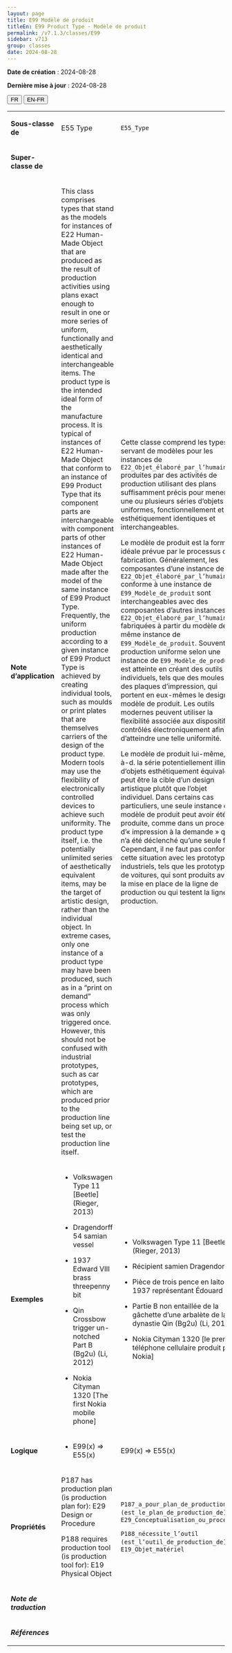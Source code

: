 ```yaml
---
layout: page
title: E99 Modèle de produit
titleEn: E99 Product Type - Modèle de produit
permalink: /v7.1.3/classes/E99
sidebar: v713
group: classes
date: 2024-08-28
---
```


**Date de création** : 2024-08-28

**Dernière mise à jour** : 2024-08-28

<div class="lang-buttons">
 <button id="fr" class="activate">FR</button>
 <button id="en-fr">EN-FR</button>
</div>

<table>
<tbody>
<tr>
<td><p><strong>Sous-classe de</strong></p></td>
<td class="en">
<p>E55 Type</p>
</td>
<td>
<p><code class="language-plaintext highlighter-rouge">E55_Type</code></p>
</td>
</tr>
<tr>
<td><p><strong>Super-classe de</strong></p></td>
<td class="en">
</td>
<td>
</td>
</tr>
<tr>
<td><p><strong>Note d’application</strong></p></td>
<td class="en">
<p>This class comprises types that stand as the models for instances of E22 Human-Made Object that are produced as the result of production activities using plans exact enough to result in one or more series of uniform, functionally and aesthetically identical and interchangeable items. The product type is the intended ideal form of the manufacture process. It is typical of instances of E22 Human-Made Object that conform to an instance of E99 Product Type that its component parts are interchangeable with component parts of other instances of E22 Human-Made Object made after the model of the same instance of E99 Product Type. Frequently, the uniform production according to a given instance of E99 Product Type is achieved by creating individual tools, such as moulds or print plates that are themselves carriers of the design of the product type. Modern tools may use the flexibility of electronically controlled devices to achieve such uniformity. The product type itself, i.e. the potentially unlimited series of aesthetically equivalent items, may be the target of artistic design, rather than the individual object. In extreme cases, only one instance of a product type may have been produced, such as in a “print on demand” process which was only triggered once. However, this should not be confused with industrial prototypes, such as car prototypes, which are produced prior to the production line being set up, or test the production line itself.</p>
</td>
<td>
<p>Cette classe comprend les types servant de modèles pour les instances de <code class="language-plaintext highlighter-rouge">E22_Objet_élaboré_par_l’humain</code> produites par des activités de production utilisant des plans suffisamment précis pour mener à une ou plusieurs séries d’objets uniformes, fonctionnellement et esthétiquement identiques et interchangeables. </p>
<p>Le modèle de produit est la forme idéale prévue par le processus de fabrication. Généralement, les composantes d’une instance de <code class="language-plaintext highlighter-rouge">E22_Objet_élaboré_par_l’humain</code> conforme à une instance de <code class="language-plaintext highlighter-rouge">E99_Modèle_de_produit</code> sont interchangeables avec des composantes d’autres instances de <code class="language-plaintext highlighter-rouge">E22_Objet_élaboré_par_l’humain</code> fabriquées à partir du modèle de la même instance de <code class="language-plaintext highlighter-rouge">E99_Modèle_de_produit</code>. Souvent, la production uniforme selon une instance de <code class="language-plaintext highlighter-rouge">E99_Modèle_de_produit</code> est atteinte en créant des outils individuels, tels que des moules ou des plaques d’impression, qui portent en eux-mêmes le design du modèle de produit. Les outils modernes peuvent utiliser la flexibilité associée aux dispositifs contrôlés électroniquement afin d’atteindre une telle uniformité. </p>
<p>Le modèle de produit lui-même, c.-à-d. la série potentiellement illimitée d’objets esthétiquement équivalents, peut être la cible d’un design artistique plutôt que l’objet individuel. Dans certains cas particuliers, une seule instance d’un modèle de produit peut avoir été produite, comme dans un processus d’« impression à la demande » qui n’a été déclenché qu’une seule fois. Cependant, il ne faut pas confondre cette situation avec les prototypes industriels, tels que les prototypes de voitures, qui sont produits avant la mise en place de la ligne de production ou qui testent la ligne de production. </p>
</td>
</tr>
<tr>
<td><p><strong>Exemples</strong></p></td>
<td class="en">
<ul>
<li><p>Volkswagen Type 11 [Beetle] (Rieger, 2013)</p>
</li>
<li><p>Dragendorff 54 samian vessel</p>
</li>
<li><p>1937 Edward VIII brass threepenny bit </p>
</li>
<li><p>Qin Crossbow trigger un-notched Part B (Bg2u) (Li, 2012)</p>
</li>
<li><p>Nokia Cityman 1320 [The first Nokia mobile phone]</p>
</li>
</ul>
</td>
<td>
<ul>
<li><p>Volkswagen Type 11 [Beetle] (Rieger, 2013)</p>
</li>
<li><p>Récipient samien Dragendorff 54</p>
</li>
<li><p>Pièce de trois pence en laiton de 1937 représentant Édouard VIII</p>
</li>
<li><p>Partie B non entaillée de la gâchette d’une arbalète de la dynastie Qin (Bg2u) (Li, 2012)</p>
</li>
<li><p>Nokia Cityman 1320 [le premier téléphone cellulaire produit par Nokia]</p>
</li>
</ul>
</td>
</tr>
<tr>
<td><p><strong>Logique</strong></p></td>
<td class="en">
<ul>
<li><p>E99(x) ⇒ E55(x)</p>
</li>
</ul>
</td>
<td>
<p>E99(x) ⇒ E55(x)</p>
</td>
</tr>
<tr>
<td><p><strong>Propriétés</strong></p></td>
<td class="en">
<p>P187 has production plan (is production plan for): E29 Design or Procedure</p>
<p>P188 requires production tool (is production tool for): E19 Physical Object</p>
</td>
<td>
<p><code class="language-plaintext highlighter-rouge">P187_a_pour_plan_de_production (est_le_plan_de_production_de)</code> : <code class="language-plaintext highlighter-rouge">E29_Conceptualisation_ou_procédure</code></p>
<p><code class="language-plaintext highlighter-rouge">P188_nécessite_l’outil (est_l’outil_de_production_de)</code> : <code class="language-plaintext highlighter-rouge">E19_Objet_matériel</code></p>
</td>
</tr>
<tr>
<td><p><strong><em>Note de traduction</em></strong></p></td>
<td colspan="2">
</td>
</tr>
<tr>
<td><p><strong><em>Références</em></strong></p></td>
<td colspan="2">
<p><em></em></p>
</td>
</tr>
</tbody>
</table>
